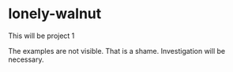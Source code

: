# lonely-walnut
This will be project 1

The examples are not visible. That is a shame. 
Investigation will be necessary.
